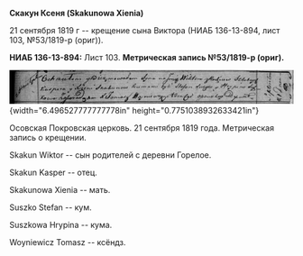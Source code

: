 **Скакун Ксеня (Skakunowa Xienia)**

21 сентября 1819 г -- крещение сына Виктора (НИАБ 136-13-894, лист 103,
№53/1819-р (ориг)).

**НИАБ 136-13-894:** Лист 103. **Метрическая запись №53/1819-р (ориг).**

![](./media/fd2b35974a91a26ea96ef3c19fc7f5ed1b10eaeb.png){width="6.496527777777778in"
height="0.7751038932633421in"}

Осовская Покровская церковь. 21 сентября 1819 года. Метрическая запись о
крещении.

Skakun Wiktor -- сын родителей с деревни Горелое.

Skakun Kasper -- отец.

Skakunowa Xienia -- мать.

Suszko Stefan -- кум.

Suszkowa Hrypina -- кума.

Woyniewicz Tomasz -- ксёндз.
